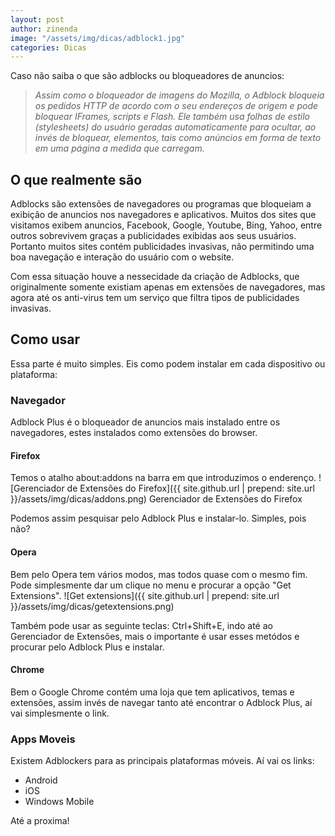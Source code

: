 ```yaml
---
layout: post
author: zinenda
image: "/assets/img/dicas/adblock1.jpg"
categories: Dicas
---
```


Caso não saiba o que são adblocks ou bloqueadores de anuncios: 
<blockquote>
    <em>
        Assim como o bloqueador de imagens do Mozilla, o Adblock bloqueia os pedidos HTTP de acordo com o seu endereços de origem e pode bloquear IFrames, scripts e Flash. Ele também usa folhas de estilo (stylesheets) do usuário geradas automaticamente para ocultar, ao invés de bloquear, elementos, tais como anúncios em forma de texto em uma página a medida que carregam.
    </em>
</blockquote>

## O que realmente são
Adblocks são extensões de navegadores ou programas que bloqueiam a exibição de anuncios nos navegadores e aplicativos.
Muitos dos sites que visitamos exibem anuncios, Facebook, Google, Youtube, Bing, Yahoo, entre outros sobrevivem graças a publicidades exibidas aos seus usuários.
Portanto muitos sites contém publicidades invasivas, não permitindo uma boa navegação e interação do usuário com o website.

Com essa situação houve a nessecidade da criação de Adblocks, que originalmente somente existiam apenas em extensões de navegadores, mas agora até os anti-virus tem um serviço que filtra tipos de publicidades invasivas.

## Como usar
Essa parte é muito simples.
Eis como podem instalar em cada dispositivo ou plataforma:

### Navegador
Adblock Plus é o bloqueador de anuncios mais instalado entre os navegadores, estes instalados como extensões do browser.

#### Firefox
Temos o atalho about:addons na barra em que introduzimos o enderenço.
![Gerenciador de Extensões do Firefox]({{ site.github.url | prepend: site.url }}/assets/img/dicas/addons.png)
Gerenciador de Extensões do Firefox

Podemos assim pesquisar pelo Adblock Plus e instalar-lo.
Simples, pois não?

#### Opera
Bem pelo Opera tem vários modos, mas todos quase com o mesmo fim.
Pode simplesmente dar um clique no menu e procurar a opção "Get Extensions".
![Get extensions]({{ site.github.url | prepend: site.url }}/assets/img/dicas/getextensions.png)

Também pode usar as seguinte teclas: Ctrl+Shift+E, indo até ao Gerenciador de Extensões, mais o importante é usar esses metódos e procurar pelo Adblock Plus e instalar.

#### Chrome
Bem o Google Chrome contém uma loja que tem aplicativos, temas e extensões, assim invés de navegar tanto até encontrar o Adblock Plus, aí vai simplesmente o link.

### Apps Moveis
Existem Adblockers para as principais plataformas móveis.
Aí vai os links:

- Android
- iOS
- Windows Mobile

Até a proxima!